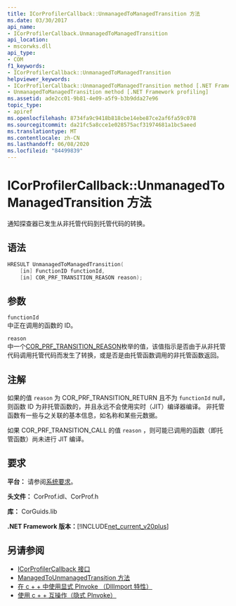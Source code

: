 ```yaml
---
title: ICorProfilerCallback::UnmanagedToManagedTransition 方法
ms.date: 03/30/2017
api_name:
- ICorProfilerCallback.UnmanagedToManagedTransition
api_location:
- mscorwks.dll
api_type:
- COM
f1_keywords:
- ICorProfilerCallback::UnmanagedToManagedTransition
helpviewer_keywords:
- ICorProfilerCallback::UnmanagedToManagedTransition method [.NET Framework profiling]
- UnmanagedToManagedTransition method [.NET Framework profiling]
ms.assetid: ade2cc01-9b81-4e09-a5f9-b3b9dda27e96
topic_type:
- apiref
ms.openlocfilehash: 8734fa9c9418b818cbe14ebe87ce2af6fa59c078
ms.sourcegitcommit: da21fc5a8cce1e028575acf31974681a1bc5aeed
ms.translationtype: MT
ms.contentlocale: zh-CN
ms.lasthandoff: 06/08/2020
ms.locfileid: "84499839"
---
```

# <a name="icorprofilercallbackunmanagedtomanagedtransition-method"></a>ICorProfilerCallback::UnmanagedToManagedTransition 方法
通知探查器已发生从非托管代码到托管代码的转换。  
  
## <a name="syntax"></a>语法  
  
```cpp  
HRESULT UnmanagedToManagedTransition(  
    [in] FunctionID functionId,  
    [in] COR_PRF_TRANSITION_REASON reason);  
```  
  
## <a name="parameters"></a>参数  
 `functionId`  
 中正在调用的函数的 ID。  
  
 `reason`  
 中一个[COR_PRF_TRANSITION_REASON](cor-prf-transition-reason-enumeration.md)枚举的值，该值指示是否由于从非托管代码调用托管代码而发生了转换，或是否是由托管函数调用的非托管函数返回。  
  
## <a name="remarks"></a>注解  
 如果的值 `reason` 为 COR_PRF_TRANSITION_RETURN 且不为 `functionId` null，则函数 ID 为非托管函数的，并且永远不会使用实时（JIT）编译器编译。 非托管函数有一些与之关联的基本信息，如名称和某些元数据。  
  
 如果 COR_PRF_TRANSITION_CALL 的值 `reason` ，则可能已调用的函数（即托管函数）尚未进行 JIT 编译。  
  
## <a name="requirements"></a>要求  
 **平台：** 请参阅[系统要求](../../get-started/system-requirements.md)。  
  
 **头文件：** CorProf.idl、CorProf.h  
  
 **库：** CorGuids.lib  
  
 **.NET Framework 版本：**[!INCLUDE[net_current_v20plus](../../../../includes/net-current-v20plus-md.md)]  
  
## <a name="see-also"></a>另请参阅

- [ICorProfilerCallback 接口](icorprofilercallback-interface.md)
- [ManagedToUnmanagedTransition 方法](icorprofilercallback-managedtounmanagedtransition-method.md)
- [在 c + + 中使用显式 PInvoke （DllImport 特性）](/cpp/dotnet/using-explicit-pinvoke-in-cpp-dllimport-attribute)
- [使用 c + + 互操作（隐式 PInvoke）](/cpp/dotnet/using-cpp-interop-implicit-pinvoke)
